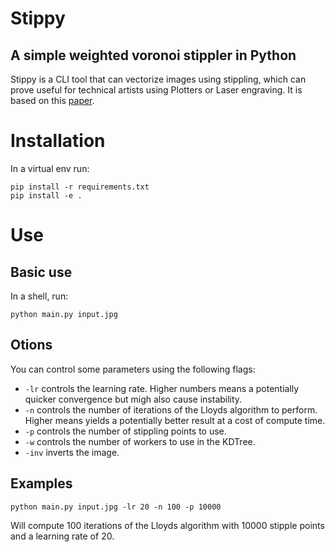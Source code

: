 # Stippy
## A simple weighted voronoi stippler in Python

Stippy is a CLI tool that can vectorize images using stippling, which can prove useful for technical artists using Plotters or Laser engraving. It is based on this [paper](https://www.cs.ubc.ca/labs/imager/tr/2002/secord2002b/secord.2002b.pdf).
# Installation 

In a virtual env run:
```
pip install -r requirements.txt
pip install -e .
```

# Use
## Basic use
In a shell, run:
```
python main.py input.jpg
```

## Otions 
You can control some parameters using the following flags:

- `-lr` controls the learning rate. Higher numbers means a potentially quicker convergence but migh also cause instability.
- `-n` controls the number of iterations of the Lloyds algorithm to perform. Higher means yields a potentially better result at a cost of compute time. 
- `-p` controls the number of stippling points to use. 
- `-w` controls the number of workers to use in the KDTree.
- `-inv` inverts the image.

## Examples
```
python main.py input.jpg -lr 20 -n 100 -p 10000 
```
Will compute 100 iterations of the Lloyds algorithm with 10000 stipple points and a learning rate of 20.
